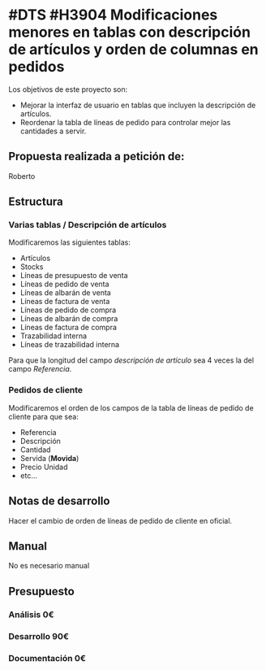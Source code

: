 # #DTS #H3904 Modificaciones menores en tablas con descripción de artículos y orden de columnas en pedidos

Los objetivos de este proyecto son:
+ Mejorar la interfaz de usuario en tablas que incluyen la descripción de artículos.
+ Reordenar la tabla de líneas de pedido para controlar mejor las cantidades a servir.

## Propuesta realizada a petición de:
Roberto

## Estructura

### Varias tablas / Descripción de artículos
Modificaremos las siguientes tablas:
+ Artículos
+ Stocks
+ Líneas de presupuesto de venta
+ Líneas de pedido de venta
+ Líneas de albarán de venta
+ Líneas de factura de venta
+ Líneas de pedido de compra
+ Líneas de albarán de compra
+ Líneas de factura de compra
+ Trazabilidad interna
+ Líneas de trazabilidad interna

Para que la longitud del campo *descripción de artículo* sea 4 veces la del campo *Referencia*.

### Pedidos de cliente
Modificaremos el orden de los campos de la tabla de líneas de pedido de cliente para que sea:
+ Referencia
+ Descripción
+ Cantidad
+ Servida (**Movida**)
+ Precio Unidad
+ etc...

## Notas de desarrollo
Hacer el cambio de orden de líneas de pedido de cliente en oficial.

## Manual
No es necesario manual

## Presupuesto
### Análisis 0€
### Desarrollo 90€
### Documentación 0€